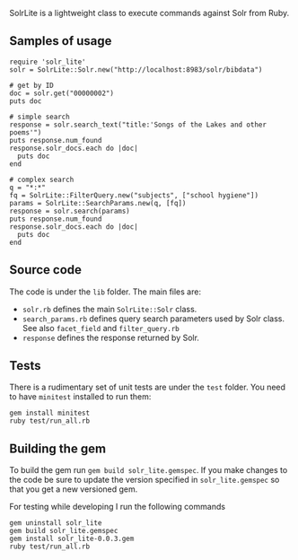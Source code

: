 SolrLite is a lightweight class to execute commands against Solr from Ruby.

## Samples of usage
```
require 'solr_lite'
solr = SolrLite::Solr.new("http://localhost:8983/solr/bibdata")

# get by ID
doc = solr.get("00000002")
puts doc

# simple search
response = solr.search_text("title:'Songs of the Lakes and other poems'")
puts response.num_found
response.solr_docs.each do |doc|
  puts doc
end

# complex search
q = "*:*"
fq = SolrLite::FilterQuery.new("subjects", ["school hygiene"])
params = SolrLite::SearchParams.new(q, [fq])
response = solr.search(params)
puts response.num_found
response.solr_docs.each do |doc|
  puts doc
end
```

## Source code
The code is under the `lib` folder. The main files are:
* `solr.rb` defines the main `SolrLite::Solr` class.
* `search_params.rb` defines query search parameters used by Solr class. See also `facet_field` and `filter_query.rb`
* `response` defines the response returned by Solr.


## Tests
There is a rudimentary set of unit tests are under the `test` folder. You need to have `minitest` installed to run them:

```
gem install minitest
ruby test/run_all.rb
```


## Building the gem
To build the gem run `gem build solr_lite.gemspec`. If you make changes to the code be sure to update the version specified in `solr_lite.gemspec` so that you get a new versioned gem.

For testing while developing I run the following commands
```
gem uninstall solr_lite
gem build solr_lite.gemspec
gem install solr_lite-0.0.3.gem
ruby test/run_all.rb
```
